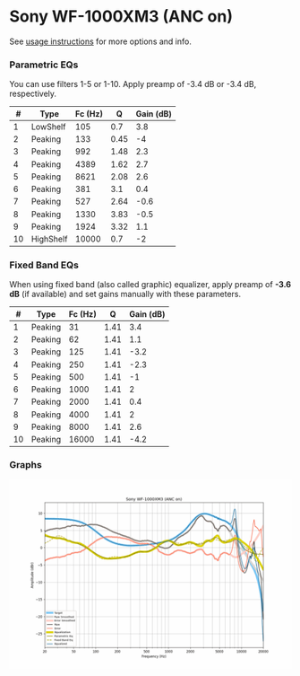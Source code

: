 # Sony WF-1000XM3 (ANC on)
See [usage instructions](https://github.com/jaakkopasanen/AutoEq#usage) for more options and info.

### Parametric EQs
You can use filters 1-5 or 1-10. Apply preamp of -3.4 dB or -3.4 dB, respectively.

|   # | Type      |   Fc (Hz) |    Q |   Gain (dB) |
|-----|-----------|-----------|------|-------------|
|   1 | LowShelf  |       105 | 0.7  |         3.8 |
|   2 | Peaking   |       133 | 0.45 |        -4   |
|   3 | Peaking   |       992 | 1.48 |         2.3 |
|   4 | Peaking   |      4389 | 1.62 |         2.7 |
|   5 | Peaking   |      8621 | 2.08 |         2.6 |
|   6 | Peaking   |       381 | 3.1  |         0.4 |
|   7 | Peaking   |       527 | 2.64 |        -0.6 |
|   8 | Peaking   |      1330 | 3.83 |        -0.5 |
|   9 | Peaking   |      1924 | 3.32 |         1.1 |
|  10 | HighShelf |     10000 | 0.7  |        -2   |

### Fixed Band EQs
When using fixed band (also called graphic) equalizer, apply preamp of **-3.6 dB** (if available) and set gains manually with these parameters.

|   # | Type    |   Fc (Hz) |    Q |   Gain (dB) |
|-----|---------|-----------|------|-------------|
|   1 | Peaking |        31 | 1.41 |         3.4 |
|   2 | Peaking |        62 | 1.41 |         1.1 |
|   3 | Peaking |       125 | 1.41 |        -3.2 |
|   4 | Peaking |       250 | 1.41 |        -2.3 |
|   5 | Peaking |       500 | 1.41 |        -1   |
|   6 | Peaking |      1000 | 1.41 |         2   |
|   7 | Peaking |      2000 | 1.41 |         0.4 |
|   8 | Peaking |      4000 | 1.41 |         2   |
|   9 | Peaking |      8000 | 1.41 |         2.6 |
|  10 | Peaking |     16000 | 1.41 |        -4.2 |

### Graphs
![](./Sony%20WF-1000XM3%20(ANC%20on).png)
